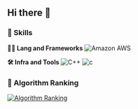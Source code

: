 ## Hi there 👋

<!--
**jamesKYH/jamesKYH** is a ✨ _special_ ✨ repository because its `README.md` (this file) appears on your GitHub profile.

Here are some ideas to get you started:

- 🔭 I’m currently working on ...
- 🌱 I’m currently learning ...
- 👯 I’m looking to collaborate on ...
- 🤔 I’m looking for help with ...
- 💬 Ask me about ...
- 📫 How to reach me: ...
- 😄 Pronouns: ...
- ⚡ Fun fact: ...
-->


### 🦾 Skills
**🧑‍💻 Lang and Frameworks**
![Amazon AWS](https://img.shields.io/badge/amazonaws-232F3E.svg?&style=for-the-badge&logo=amazonaws&logoColor=white) 

**🛠️ Infra and Tools**
![C++](https://img.shields.io/badge/C++-000000.svg?&style=for-the-badge) ![c](https://img.shields.io/badge/c-A8B9CC.svg?&style=for-the-badge&logo=c&logoColor=white) 



### 🚩 Algorithm Ranking
[![Algorithm Ranking](https://mazassumnida.wtf/api/v2/generate_badge?boj=aoukace)](https://solved.ac/profile/aoukace)
